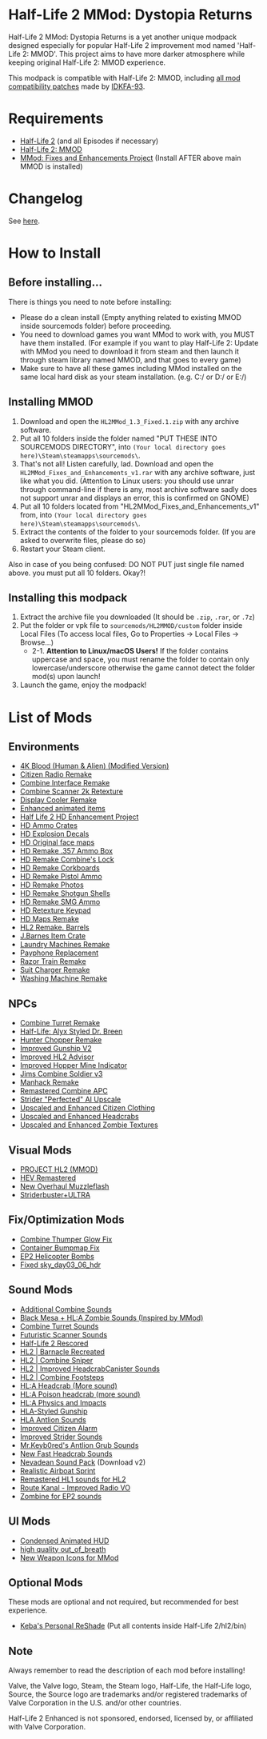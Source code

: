 # Half-Life 2 MMod: Dystopia Returns
Half-Life 2 MMod: Dystopia Returns is a yet another unique modpack designed especially for popular Half-Life 2 improvement mod named 'Half-Life 2: MMOD'. This project aims to have more darker atmosphere while keeping original Half-Life 2: MMOD experience.

This modpack is compatible with Half-Life 2: MMOD, including [all mod compatibility patches](https://www.moddb.com/members/idkfa-93/addons?filter=t&kw=&category=102&licence=&timeframe=) made by [IDKFA-93](https://www.moddb.com/members/idkfa-93).

# Requirements
* [Half-Life 2](https://store.steampowered.com/app/220/HalfLife_2/) (and all Episodes if necessary)
* [Half-Life 2: MMOD](https://www.moddb.com/mods/hl2-ep2-enhased-mod)
* [MMod: Fixes and Enhancements Project](https://www.moddb.com/mods/hl2-ep2-enhased-mod/addons/mmod-fixes-and-enhancements-project) (Install AFTER above main MMOD is installed)

# Changelog
See [here](https://github.com/MysticMoonlight/EnhancedMod/blob/main/hl2e/infinity/CHANGELOG.md).

# How to Install
## Before installing...
There is things you need to note before installing:
* Please do a clean install (Empty anything related to existing MMOD inside sourcemods folder) before proceeding.
* You need to download games you want MMod to work with, you MUST have them installed. (For example if you want to play Half-Life 2: Update with MMod you need to download it from steam and then launch it through steam library named MMOD, and that goes to every game)
* Make sure to have all these games including MMod installed on the same local hard disk as your steam installation. (e.g. C:/ or D:/ or E:/)

## Installing MMOD
1. Download and open the `HL2MMod_1.3_Fixed.1.zip` with any archive software.
2. Put all 10 folders inside the folder named "PUT THESE INTO SOURCEMODS DIRECTORY", into `(Your local directory goes here)\Steam\steamapps\sourcemods\`.
3. That's not all! Listen carefully, lad. Download and open the `HL2MMod_Fixes_and_Enhancements_v1.rar` with any archive software, just like what you did. (Attention to Linux users: you should use unrar through command-line if there is any, most archive software sadly does not support unrar and displays an error, this is confirmed on GNOME)
1. Put all 10 folders located from "HL2MMod_Fixes_and_Enhancements_v1" from, into `(Your local directory goes here)\Steam\steamapps\sourcemods\`.
2. Extract the contents of the folder to your sourcemods folder. (If you are asked to overwrite files, please do so)
3. Restart your Steam client.

Also in case of you being confused: DO NOT PUT just single file named above. you must put all 10 folders. Okay?!

## Installing this modpack
1. Extract the archive file you downloaded (It should be `.zip`, `.rar`, or `.7z`)
2. Put the folder or vpk file to `sourcemods/HL2MMOD/custom` folder inside Local Files (To access local files, Go to Properties -> Local Files -> Browse...)
	* 2-1. **Attention to Linux/macOS Users!** If the folder contains uppercase and space, you must rename the folder to contain only lowercase/underscore otherwise the game cannot detect the folder mod(s) upon launch!
3. Launch the game, enjoy the modpack!

# List of Mods
## Environments
* [4K Blood (Human & Alien) (Modified Version)](https://gamebanana.com/mods/11369)
* [Citizen Radio Remake](https://gamebanana.com/mods/348653)
* [Combine Interface Remake](https://gamebanana.com/mods/303851)
* [Combine Scanner 2k Retexture](https://gamebanana.com/mods/182459)
* [Display Cooler Remake](https://gamebanana.com/mods/288868)
* [Enhanced animated items](https://gamebanana.com/mods/314658)
* [Half Life 2 HD Enhancement Project](https://gamebanana.com/mods/6650)
* [HD Ammo Crates](https://gamebanana.com/mods/182723)
* [HD Explosion Decals](https://gamebanana.com/mods/11355)
* [HD Original face maps](https://gamebanana.com/mods/352271)
* [HD Remake .357 Ammo Box](https://gamebanana.com/mods/182759)
* [HD Remake Combine's Lock](https://gamebanana.com/mods/183151)
* [HD Remake Corkboards](https://gamebanana.com/mods/182795)
* [HD Remake Pistol Ammo](https://gamebanana.com/mods/182764)
* [HD Remake Photos](https://gamebanana.com/mods/182790)
* [HD Remake Shotgun Shells](https://gamebanana.com/mods/182763)
* [HD Remake SMG Ammo](https://gamebanana.com/mods/182762)
* [HD Retexture Keypad](https://gamebanana.com/mods/182514)
* [HD Maps Remake](https://gamebanana.com/mods/6649)
* [HL2 Remake. Barrels](https://gamebanana.com/mods/182561)
* [J.Barnes Item Crate](https://gamebanana.com/mods/182716)
* [Laundry Machines Remake](https://gamebanana.com/mods/182498)
* [Payphone Replacement](https://gamebanana.com/mods/182510)
* [Razor Train Remake](https://gamebanana.com/mods/301708)
* [Suit Charger Remake](https://gamebanana.com/mods/300619)
* [Washing Machine Remake](https://gamebanana.com/mods/347118)

## NPCs
* [Combine Turret Remake](https://gamebanana.com/mods/182474)
* [Half-Life: Alyx Styled Dr. Breen](https://gamebanana.com/mods/386600)
* [Hunter Chopper Remake](https://gamebanana.com/mods/183090)
* [Improved Gunship V2](https://gamebanana.com/mods/183101)
* [Improved HL2 Advisor](https://gamebanana.com/mods/344166)
* [Improved Hopper Mine Indicator](https://gamebanana.com/mods/182458)
* [Jims Combine Soldier v3](https://gamebanana.com/mods/183075)
* [Manhack Remake](https://gamebanana.com/mods/182473)
* [Remastered Combine APC](https://gamebanana.com/mods/183094)
* [Strider "Perfected" AI Upscale](https://gamebanana.com/mods/182398)
* [Upscaled and Enhanced Citizen Clothing](https://gamebanana.com/mods/182211)
* [Upscaled and Enhanced Headcrabs](https://gamebanana.com/mods/182428)
* [Upscaled and Enhanced Zombie Textures](https://gamebanana.com/mods/182295)

## Visual Mods
* [PROJECT HL2 (MMOD)](https://www.moddb.com/mods/hl2-ep2-enhased-mod/addons/project-hl2-mmod)
* [HEV Remastered](https://gamebanana.com/mods/182098)
* [New Overhaul Muzzleflash](https://gamebanana.com/mods/378298)
* [Striderbuster+ULTRA](https://gamebanana.com/mods/11350)

## Fix/Optimization Mods
* [Combine Thumper Glow Fix](https://gamebanana.com/mods/312579)
* [Container Bumpmap Fix](https://gamebanana.com/mods/182534)
* [EP2 Helicopter Bombs](https://gamebanana.com/mods/182461)
* [Fixed sky_day03_06_hdr](https://gamebanana.com/mods/345165)

## Sound Mods
* [Additional Combine Sounds](https://gamebanana.com/sounds/44814)
* [Black Mesa + HL:A Zombie Sounds (Inspired by MMod)](https://gamebanana.com/sounds/55592)
* [Combine Turret Sounds](https://gamebanana.com/sounds/55827)
* [Futuristic Scanner Sounds](https://gamebanana.com/sounds/46998)
* [Half-Life 2 Rescored](https://gamebanana.com/sounds/59810)
* [HL2 | Barnacle Recreated](https://gamebanana.com/sounds/34086)
* [HL2 | Combine Sniper](https://gamebanana.com/sounds/34087)
* [HL2 | Improved HeadcrabCanister Sounds](https://gamebanana.com/sounds/27458)
* [HL2 | Combine Footsteps](https://gamebanana.com/sounds/21642)
* [HL:A Headcrab (More sound)](https://gamebanana.com/sounds/57508)
* [HL:A Poison headcrab (more sound)](https://gamebanana.com/sounds/59427)
* [HL:A Physics and Impacts](https://gamebanana.com/sounds/47122)
* [HLA-Styled Gunship](https://gamebanana.com/sounds/51363)
* [HLA Antlion Sounds](https://gamebanana.com/sounds/47132)
* [Improved Citizen Alarm](https://gamebanana.com/sounds/35153)
* [Improved Strider Sounds](https://gamebanana.com/sounds/32587)
* [Mr.Keyb0red's Antlion Grub Sounds](https://gamebanana.com/sounds/35464)
* [New Fast Headcrab Sounds](https://gamebanana.com/sounds/33586)
* [Nevadean Sound Pack](https://gamebanana.com/sounds/download/55064#FileInfo_734620) (Download v2)
* [Realistic Airboat Sprint](https://gamebanana.com/sounds/22688)
* [Remastered HL1 sounds for HL2](https://gamebanana.com/sounds/60511)
* [Route Kanal - Improved Radio VO](https://gamebanana.com/sounds/56697)
* [Zombine for EP2 sounds](https://gamebanana.com/sounds/57448)

## UI Mods
* [Condensed Animated HUD](https://gamebanana.com/mods/24158)
* [high quality out_of_breath](https://gamebanana.com/sounds/46242)
* [New Weapon Icons for MMod](https://gamebanana.com/mods/30572)

## Optional Mods
These mods are optional and not required, but recommended for best experience.

* [Keba's Personal ReShade](https://gamebanana.com/mods/11385) (Put all contents inside Half-Life 2/hl2/bin)

## Note ##
Always remember to read the description of each mod before installing!

Valve, the Valve logo, Steam, the Steam logo, Half-Life, the Half-Life logo, Source, the Source logo are trademarks and/or registered trademarks of Valve Corporation in the U.S. and/or other countries.

Half-Life 2 Enhanced is not sponsored, endorsed, licensed by, or affiliated with Valve Corporation.
